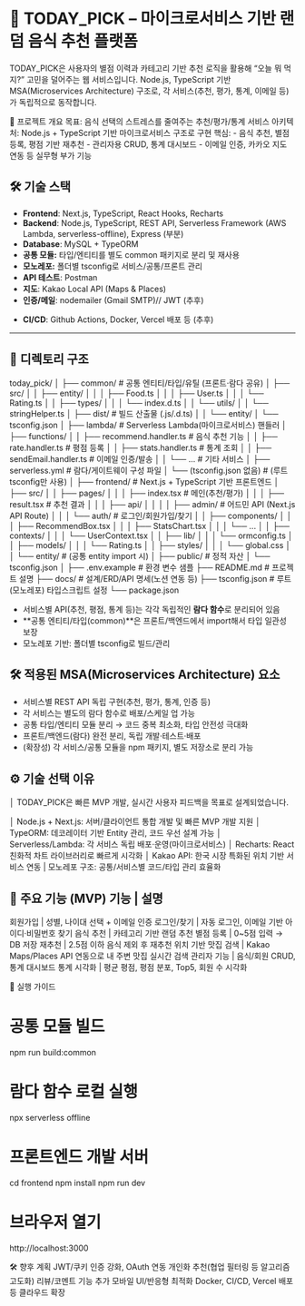 # 🍱 TODAY_PICK – 마이크로서비스 기반 랜덤 음식 추천 플랫폼

TODAY_PICK은 사용자의 별점 이력과 카테고리 기반 추천 로직을 활용해 “오늘 뭐 먹지?” 고민을 덜어주는 웹 서비스입니다.
Node.js, TypeScript 기반 MSA(Microservices Architecture) 구조로,
각 서비스(추천, 평가, 통계, 이메일 등)가 독립적으로 동작합니다.

🚩 프로젝트 개요
목표: 음식 선택의 스트레스를 줄여주는 추천/평가/통계 서비스
아키텍처: Node.js + TypeScript 기반 마이크로서비스 구조로 구현
핵심:
    - 음식 추천, 별점 등록, 평점 기반 재추천
    - 관리자용 CRUD, 통계 대시보드
    - 이메일 인증, 카카오 지도 연동 등 실무형 부가 기능

## 🛠️ 기술 스택

- **Frontend**: Next.js, TypeScript, React Hooks, Recharts
- **Backend**: Node.js, TypeScript, REST API, Serverless Framework (AWS Lambda, serverless-offline), Express (부분)
- **Database**: MySQL + TypeORM
- **공통 모듈:** 타입/엔티티를 별도 common 패키지로 분리 및 재사용
- **모노레포:** 폴더별 tsconfig로 서비스/공통/프론트 관리
- **API 테스트**: Postman
- **지도**: Kakao Local API (Maps & Places)
- **인증/메일**: nodemailer (Gmail SMTP)//   JWT (추후)

+ **CI/CD**: Github Actions, Docker, Vercel 배포 등 (추후)

---

## 📂 디렉토리 구조
today_pick/
│
├── common/                            # 공통 엔티티/타입/유틸 (프론트·람다 공유)
│   ├── src/
│   │   ├── entity/
│   │   │   ├── Food.ts
│   │   │   ├── User.ts
│   │   │   └── Rating.ts
│   │   ├── types/
│   │   │   └── index.d.ts
│   │   └── utils/
│   │       └── stringHelper.ts
│   ├── dist/                          # 빌드 산출물 (.js/.d.ts)
│   │   └── entity/
│   └── tsconfig.json
│
├── lambda/                            # Serverless Lambda(마이크로서비스) 핸들러
│   ├── functions/
│   │   ├── recommend.handler.ts       # 음식 추천 기능
│   │   ├── rate.handler.ts            # 평점 등록
│   │   ├── stats.handler.ts           # 통계 조회
│   │   ├── sendEmail.handler.ts       # 이메일 인증/발송
│   │   └── ...                        # 기타 서비스
│   ├── serverless.yml                 # 람다/게이트웨이 구성 파일
│   └── (tsconfig.json 없음)           # (루트 tsconfig만 사용)
│
├── frontend/                          # Next.js + TypeScript 기반 프론트엔드
│   ├── src/
│   │   ├── pages/
│   │   │   ├── index.tsx              # 메인(추천/평가)
│   │   │   ├── result.tsx             # 추천 결과
│   │   │   ├── api/
│   │   │   │   ├── admin/             # 어드민 API (Next.js API Route)
│   │   │   └── auth/                  # 로그인/회원가입/찾기
│   │   ├── components/
│   │   │   ├── RecommendBox.tsx
│   │   │   ├── StatsChart.tsx
│   │   │   └── ...
│   │   ├── contexts/
│   │   │   └── UserContext.tsx
│   │   ├── lib/
│   │   │   └── ormconfig.ts
│   │   ├── models/
│   │   │   └── Rating.ts
│   │   ├── styles/
│   │   │   └── global.css
│   │   └── entity/                    # (공통 entity import 시)
│   ├── public/                        # 정적 자산
│   └── tsconfig.json
│
├── .env.example                       # 환경 변수 샘플
├── README.md                          # 프로젝트 설명
├── docs/                              # 설계/ERD/API 명세(노션 연동 등)
├── tsconfig.json                      # 루트(모노레포) 타입스크립트 설정
└── package.json


- 서비스별 API(추천, 평점, 통계 등)는 각각 독립적인 **람다 함수**로 분리되어 있음  
- **공통 엔티티/타입(common)**은 프론트/백엔드에서 import해서 타입 일관성 보장
- 모노레포 기반: 폴더별 tsconfig로 빌드/관리


## 🛠️ 적용된 **MSA(Microservices Architecture) 요소**

- 서비스별 REST API 독립 구현(추천, 평가, 통계, 인증 등)
- 각 서비스는 별도의 람다 함수로 배포/스케일 업 가능
- 공통 타입/엔티티 모듈 분리 → 코드 중복 최소화, 타입 안전성 극대화
- 프론트/백엔드(람다) 완전 분리, 독립 개발·테스트·배포
- (확장성) 각 서비스/공통 모듈을 npm 패키지, 별도 저장소로 분리 가능


 ## ⚙️ 기술 선택 이유
│  TODAY_PICK은 빠른 MVP 개발, 실시간 사용자 피드백을 목표로 설계되었습니다.

│  Node.js + Next.js: 서버/클라이언트 통합 개발 및 빠른 MVP 개발 지원
│  TypeORM: 데코레이터 기반 Entity 관리, 코드 우선 설계 가능
│  Serverless/Lambda: 각 서비스 독립 배포·운영(마이크로서비스)
│  Recharts: React 친화적 차트 라이브러리로 빠르게 시각화
│  Kakao API: 한국 시장 특화된 위치 기반 서비스 연동
|  모노레포 구조: 공통/서비스별 코드/타입 관리 효율화

🔁 주요 기능 (MVP)
기능	  |  설명
-----------------------
회원가입           | 성별, 나이대 선택 + 이메일 인증
로그인/찾기        | 자동 로그인, 이메일 기반 아이디·비밀번호 찾기
음식 추천          | 카테고리 기반 랜덤 추천
별점 등록          | 0~5점 입력 → DB 저장
재추천	          | 2.5점 이하 음식 제외 후 재추천
위치 기반 맛집 검색 | Kakao Maps/Places API 연동으로 내 주변 맛집 실시간 검색
관리자 기능        | 음식/회원 CRUD, 통계 대시보드
통계 시각화        | 평균 평점, 평점 분포, Top5, 회원 수 시각화

🎯 실행 가이드

# 공통 모듈 빌드
npm run build:common

# 람다 함수 로컬 실행
npx serverless offline

# 프론트엔드 개발 서버
cd frontend
npm install
npm run dev

# 브라우저 열기
http://localhost:3000

🛠️ 향후 계획
    JWT/쿠키 인증 강화, OAuth 연동
    개인화 추천(협업 필터링 등 알고리즘 고도화)
    리뷰/코멘트 기능 추가
    모바일 UI/반응형 최적화
    Docker, CI/CD, Vercel 배포 등 클라우드 확장

